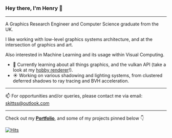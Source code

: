 ### Hey there, I'm Henry 👋 
---
A Graphics Research Engineer and Computer Science graduate from the UK.

I like working with low-level graphics systems architecture, and at the intersection of graphics and art.

Also interested in Machine Learning and its usage within Visual Computing.

- 🌱 Currently learning about all things graphics, and the vulkan API (take a look at my [hobby renderer](https://github.com/Skittss/sumire)!).
- ☀ Working on various shadowing and lighting systems, from clustered deferred shadows to ray tracing and BVH acceleration.

---
📫 For opportunities and/or queries, please contact me via email: skittss@outlook.com

---
Check out my <b>[Portfolio](https://skittss.github.io/PortfolioWebsite)</b>, and some of my projects pinned below 👇

[![Hits](https://hits-app.vercel.app/hits?url=https://github.com/Skittss&bgLeft=262536&bgRight=3DC8AF&label=Visits)](https://hits-app.vercel.app/)
